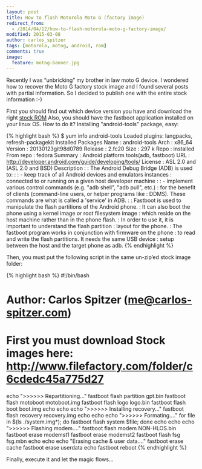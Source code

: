 ```yaml
---
layout: post
title: How to flash Motorola Moto G (factory image)
redirect_from: 
  - /2014/04/12/how-to-flash-motorola-moto-g-factory-image/
modified: 2015-03-08
author: carlos_spitzer
tags: [motorola, motog, android, rom]
comments: true
image:
  feature: motog-banner.jpg
---
```


Recently I was “unbricking” my brother in law moto G device.
I wondered how to recover the Moto G factory stock image and I found several posts with partial information. So I decided to publish one with the entire stock information :-)

First you should find out which device version you have and download the right <a href="http://www.filefactory.com/folder/c6cdedc45a775d27" target="_blank">stock ROM</a>
Also, you should have the fastboot application installed on your linux OS. How to do it? Installing "android-tools" package, easy:

{% highlight bash %}
$  yum info android-tools
Loaded plugins: langpacks, refresh-packagekit
Installed Packages
Name : android-tools
Arch : x86_64
Version : 20130123git98d0789
Release : 2.fc20
Size : 297 k
Repo : installed
From repo : fedora
Summary : Android platform tools(adb, fastboot)
URL : http://developer.android.com/guide/developing/tools/
License : ASL 2.0 and (ASL 2.0 and BSD)
Description :
: The Android Debug Bridge (ADB) is used to:
:
: - keep track of all Android devices and emulators instances
: connected to or running on a given host developer machine
:
: - implement various control commands (e.g. "adb shell", "adb pull", etc.)
: for the benefit of clients (command-line users, or helper programs like
: DDMS). These commands are what is called a 'service' in ADB.
:
: Fastboot is used to manipulate the flash partitions of the Android phone.
: It can also boot the phone using a kernel image or root filesystem image
: which reside on the host machine rather than in the phone flash.
: In order to use it, it is important to understand the flash partition
: layout for the phone.
: The fastboot program works in conjunction with firmware on the phone
: to read and write the flash partitions. It needs the same USB device
: setup between the host and the target phone as adb.
{% endhighlight %}

Then, you must put the following script in the same un-zip’ed stock image folder:

{% highlight bash %}
#!/bin/bash

# Author: Carlos Spitzer (me@carlos-spitzer.com)

# First you must download Stock images here: http://www.filefactory.com/folder/c6cdedc45a775d27
echo ">>>>>> Repartitioning..."
fastboot flash partition gpt.bin
fastboot flash motoboot motoboot.img
fastboot flash logo logo.bin
fastboot flash boot boot.img
echo
echo
echo ">>>>>> Installing recovery..."
fastboot flash recovery recovery.img
echo
echo
echo ">>>>>> Formating...."
for file in $(ls ./system.img*); do fastboot flash system $file; done
echo
echo
echo ">>>>>> Flashing modem...."
fastboot flash modem NON-HLOS.bin
fastboot erase modemst1
fastboot erase modemst2
fastboot flash fsg fsg.mbn
echo
echo
echo "Erasing cache & user data...."
fastboot erase cache
fastboot erase userdata
echo
fastboot reboot
{% endhighlight %}

Finally, execute it and let the magic flows…

